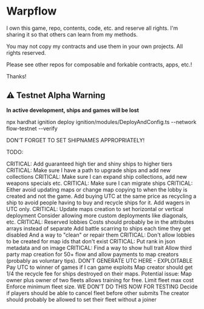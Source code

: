 # Warpflow

I own this game, repo, contents, code, etc. and reserve all rights. I'm sharing it so that others can learn from my methods.

You may not copy my contracts and use them in your own projects. All rights reserved.

Please see other repos for composable and forkable contracts, apps, etc.!

Thanks!

## ⚠️ Testnet Alpha Warning

**In active development, ships and games will be lost**

npx hardhat ignition deploy ignition/modules/DeployAndConfig.ts --network flow-testnet --verify

DON'T FORGET TO SET SHIPNAMES APPROPRIATELY!

TODO:

CRITICAL: Add guaranteed high tier and shiny ships to higher tiers
CRITICAL: Make sure I have a path to upgrade ships and add new collections
CRITICAL: Make sure I can expand ship collections, add new weapons specials etc.
CRITICAL: Make sure I can migrate ships
CRITICAL: Either avoid updating maps or change map copying to when the lobby is created and not the game.
Add buying UTC at the same price as recycling a ship to avoid people having to buy and recycle ships for it.
Add wagers in UTC only.
CRITICAL: Update maps creation to set horizontal or vertical deployment
Consider allowing more custom deployments like diagonals, etc.
CRITICAL: Reserved lobbies
Costs should probably be in the attributes arrays instead of separate
Add battle scarring to ships each time they get disabled
And a way to "clean" or repair them
CRITICAL: Don't allow lobbies to be created for map ids that don't exist
CRITICAL: Put rank in json metadata and on image
CRITICAL: Find a way to show hull trait
Allow third party map creation for 50+ flow and allow payments to map creators (probably as voluntary tips). DON'T GENERATE UTC HERE - EXPLOITABLE
Pay UTC to winner of games if I can game exploits
Map creator should get 1/4 the recycle fee for ships destroyed on their maps.
Potential issue: Map owner plus owner of two fleets allows training for free.
Limit fleet max cost
Enforce minimum fleet size. WE DON'T DO THIS NOW FOR TESTING
Decide if players should be able to cancel fleet before other submits
The creator should probably be allowed to set their fleet without a joiner
